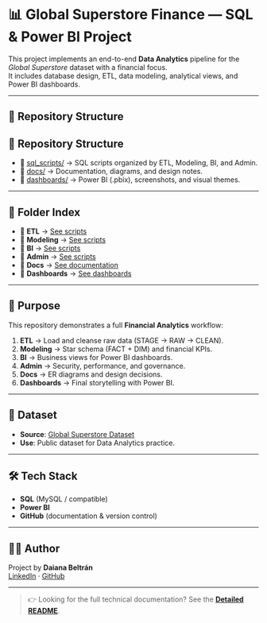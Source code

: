 # 📊 Global Superstore Finance — SQL & Power BI Project

This project implements an end-to-end **Data Analytics** pipeline for the *Global Superstore* dataset with a financial focus.  
It includes database design, ETL, data modeling, analytical views, and Power BI dashboards.

---

## 🚀 Repository Structure

## 🚀 Repository Structure

- 📂 [sql_scripts/](./sql_scripts/) → SQL scripts organized by ETL, Modeling, BI, and Admin.  
- 📂 [docs/](./docs/) → Documentation, diagrams, and design notes.  
- 📂 [dashboards/](./dashboards/) → Power BI (.pbix), screenshots, and visual themes.  


---

## 📑 Folder Index

- 🔹 **ETL** → [See scripts](./sql_scripts/etl/README.md)  
- 🔹 **Modeling** → [See scripts](./sql_scripts/modeling/README.md)  
- 🔹 **BI** → [See scripts](./sql_scripts/bi/README.md)  
- 🔹 **Admin** → [See scripts](./sql_scripts/admin/README.md)  
- 🔹 **Docs** → [See documentation](./docs/README.md)  
- 🔹 **Dashboards** → [See dashboards](./dashboards/README.md)  

---

## 🎯 Purpose

This repository demonstrates a full **Financial Analytics** workflow:

1. **ETL** → Load and cleanse raw data (STAGE → RAW → CLEAN).  
2. **Modeling** → Star schema (FACT + DIM) and financial KPIs.  
3. **BI** → Business views for Power BI dashboards.  
4. **Admin** → Security, performance, and governance.  
5. **Docs** → ER diagrams and design decisions.  
6. **Dashboards** → Final storytelling with Power BI.

---

## 📌 Dataset

- **Source**: [Global Superstore Dataset](https://www.kaggle.com/datasets/vivek468/superstore-dataset-final)  
- **Use**: Public dataset for Data Analytics practice.

---

## 🛠️ Tech Stack

- **SQL** (MySQL / compatible)  
- **Power BI**  
- **GitHub** (documentation & version control)

---

## 👩‍💻 Author

Project by **Daiana Beltrán**  
[LinkedIn](https://www.linkedin.com/in/daiana-beltran/) · [GitHub](https://github.com/daiana-analytics)

---

> 👉 Looking for the full technical documentation? See the **[Detailed README](./docs/README.md)**.



